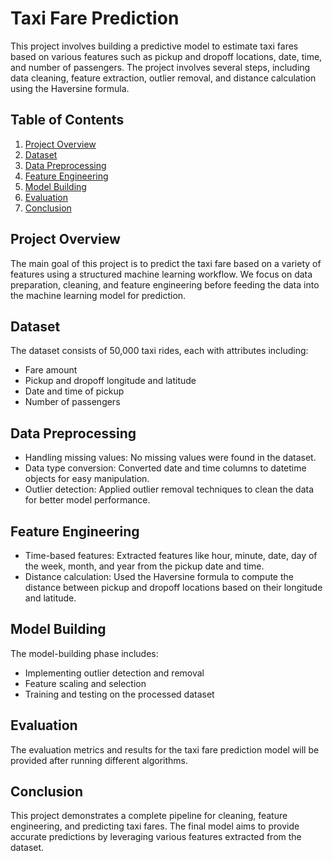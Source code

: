 # Taxi Fare Prediction

This project involves building a predictive model to estimate taxi fares based on various features such as pickup and dropoff locations, date, time, and number of passengers. The project involves several steps, including data cleaning, feature extraction, outlier removal, and distance calculation using the Haversine formula.

## Table of Contents
1. [Project Overview](#project-overview)
2. [Dataset](#dataset)
3. [Data Preprocessing](#data-preprocessing)
4. [Feature Engineering](#feature-engineering)
5. [Model Building](#model-building)
6. [Evaluation](#evaluation)
7. [Conclusion](#conclusion)

## Project Overview

The main goal of this project is to predict the taxi fare based on a variety of features using a structured machine learning workflow. We focus on data preparation, cleaning, and feature engineering before feeding the data into the machine learning model for prediction.

## Dataset

The dataset consists of 50,000 taxi rides, each with attributes including:
- Fare amount
- Pickup and dropoff longitude and latitude
- Date and time of pickup
- Number of passengers

## Data Preprocessing

- Handling missing values: No missing values were found in the dataset.
- Data type conversion: Converted date and time columns to datetime objects for easy manipulation.
- Outlier detection: Applied outlier removal techniques to clean the data for better model performance.

## Feature Engineering

- Time-based features: Extracted features like hour, minute, date, day of the week, month, and year from the pickup date and time.
- Distance calculation: Used the Haversine formula to compute the distance between pickup and dropoff locations based on their longitude and latitude.

## Model Building

The model-building phase includes:
- Implementing outlier detection and removal
- Feature scaling and selection
- Training and testing on the processed dataset

## Evaluation

The evaluation metrics and results for the taxi fare prediction model will be provided after running different algorithms.

## Conclusion

This project demonstrates a complete pipeline for cleaning, feature engineering, and predicting taxi fares. The final model aims to provide accurate predictions by leveraging various features extracted from the dataset.

